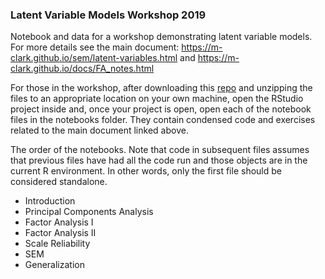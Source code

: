 ### Latent Variable Models Workshop 2019


Notebook and data for a workshop demonstrating latent variable models.  For more details see the main document: https://m-clark.github.io/sem/latent-variables.html and https://m-clark.github.io/docs/FA_notes.html

For those in the workshop, after downloading this [repo](https://github.com/m-clark/latent-variable-models-workshop-2019/archive/master.zip) and unzipping the files to an appropriate location on your own machine, open the RStudio project inside and, once your project is open, open each of the notebook files in the notebooks folder.  They contain condensed code and exercises related to the main document linked above.

The order of the notebooks.  Note that code in subsequent files assumes that previous files have had all the code run and those objects are in the current R environment.  In other words, only the first file should be considered standalone.

- Introduction
- Principal Components Analysis
- Factor Analysis I
- Factor Analysis II
- Scale Reliability
- SEM
- Generalization
